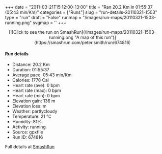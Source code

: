 +++
date = "2011-03-21T15:12:00-13:00"
title = "Ran 20.2 Km in 01:55:37 (05:43 min/Km)"
categories = ["Runs"]
slug = "run-details-20110321-1503"
type = "run"
draft = "False"
runmap = "/images/run-maps/20110321-1503-running.png"
svgmap = '<polyline points="5 35, 6 38, 6 38, 9 35, 11 33, 12 32, 14 31, 16 31, 18 32, 20 31, 21 29, 23 29, 28 29, 31 31, 35 34, 38 35, 41 36, 42 36, 46 35, 46 37, 47 37, 48 38, 49 38, 51 39, 51 42, 54 45, 56 45, 61 46, 71 45, 72 45, 73 44, 74 44, 80 44, 83 44, 87 47, 89 49, 92 51, 93 55, 92 57, 96 58, 99 61, 100 63, 100 65, 100 68, 99 69, 99 68, 99 68, 91 66, 88 66, 87 66, 88 64, 90 63, 89 61, 83 59, 77 59, 74 60, 73 61, 73 62, 69 64, 65 67, 61 66, 57 68, 53 67, 49 70, 44 69, 35 68, 30 67, 28 66, 27 65, 26 64, 22 62, 17 59, 13 55, 14 53, 0 50">'
+++



<!--more-->

<center>
[![Click to see the run on SmashRun](/images/run-maps/20110321-1503-running.png "A map of this run")](https://smashrun.com/peter.smith/run/674816)
</center>

#### Run details

* Distance: 20.2 Km
* Duration: 01:55:37
* Average pace: 05:43 min/Km
* Calories: 1778 Cal
* Heart rate (ave): 0 bpm
* Heart rate (max): 0 bpm
* Heart rate (min): 0 bpm
* Elevation gain: 136 m
* Elevation loss:  m
* Weather: partlycloudy
* Temperature: 21 &deg;C
* Humidity: 81%
* Activity: running
* Source: gpxfile
* Run ID: 674816

Full details at [SmashRun](https://smashrun.com/peter.smith/run/674816)